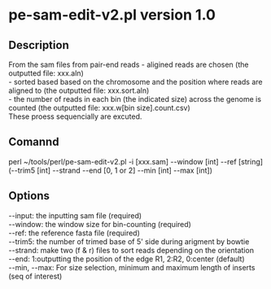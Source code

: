 # pe-sam-edit-v2.pl version 1.0
## Description
From the sam files from pair-end reads
\- aligined reads are chosen (the outputted file: xxx.aln)  
\- sorted based based on the chromosome and the position where reads are aligned to (the outputted file: xxx.sort.aln)   
\- the number of reads in each bin (the indicated size) across the genome is counted (the outputted file: xxx.w[bin size].count.csv)  
These proess sequencially are excuted.
## Comannd
perl ~/tools/perl/pe-sam-edit-v2.pl -i [xxx.sam] --window [int] --ref [string] (--trim5 [int] --strand --end [0, 1 or 2] --min [int] --max [int])
## Options
--input:        the inputting sam file (required)  
--window:  the window size for bin-counting (required)  
--ref:          the reference fasta file (required)  
--trim5:     the number of trimed base of  5' side during arigment by bowtie  
--strand:   make two (f & r) files to sort reads depending on the orientation  
--end:       1:outputting the position of the edge R1, 2:R2, 0:center (default)  
--min, --max:   For size selection, minimum and maximum length of inserts (seq of interest)  